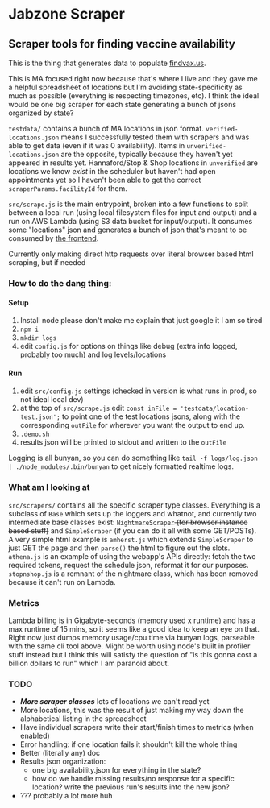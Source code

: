 # Jabzone Scraper

## Scraper tools for finding vaccine availability

This is the thing that generates data to populate [findvax.us](https://findvax.us).

This is MA focused right now because that's where I live and they gave me a helpful spreadsheet of locations but I'm avoiding state-specificity as much as possible (everything is respecting timezones, etc). I think the ideal would be one big scraper for each state generating a bunch of jsons organized by state? 

`testdata/` contains a bunch of MA locations in json format. `verified-locations.json` means I successfully tested them with scrapers and was able to get data (even if it was 0 availability). Items in `unverified-locations.json` are the opposite, typically because they haven't yet appeared in results yet. Hannaford/Stop & Shop locations in `unverified` are locations we know *exist* in the scheduler but haven't had open appointments yet so I haven't been able to get the correct `scraperParams.facilityId` for them.

`src/scrape.js` is the main entrypoint, broken into a few functions to split between a local run (using local filesystem files for input and output) and a run on AWS Lambda (using S3 data bucket for input/output). It consumes some "locations" json and generates a bunch of json that's meant to be consumed by [the frontend](https://github.com/pettazz/findvax-site).

Currently only making direct http requests over literal browser based html scraping, but if needed 

### How to do the dang thing:

#### Setup

1. Install node please don't make me explain that just google it I am so tired
2. `npm i` 
3. `mkdir logs`
4. edit `config.js` for options on things like debug (extra info logged, probably too much) and log levels/locations

#### Run

1. edit `src/config.js` settings (checked in version is what runs in prod, so not ideal local dev)
2. at the top of `src/scrape.js` edit `const inFile = 'testdata/location-test.json';` to point one of the test locations jsons, along with the corresponding `outFile` for wherever you want the output to end up.
3. `.demo.sh`
4. results json will be printed to stdout and written to the `outFile`

Logging is all bunyan, so you can do something like `tail -f logs/log.json | ./node_modules/.bin/bunyan` to get nicely formatted realtime logs.

### What am I looking at

`src/scrapers/` contains all the specific scraper type classes. Everything is a subclass of `Base` which sets up the loggers and whatnot, and currently two intermediate base classes exist: ~~`NightmareScraper` (for browser instance based stuff)~~ and `SimpleScraper` (if you can do it all with some GET/POSTs). A very simple html example is `amherst.js` which extends `SimpleScraper` to just GET the page and then `parse()` the html to figure out the slots. `athena.js` is an example of using the webapp's APIs directly: fetch the two required tokens, request the schedule json, reformat it for our purposes. `stopnshop.js` is a remnant of the nightmare class, which has been removed because it can't run on Lambda. 

### Metrics

Lambda billing is in Gigabyte-seconds (memory used x runtime) and has a max runtime of 15 mins, so it seems like a good idea to keep an eye on that. Right now just dumps memory usage/cpu time via bunyan logs, parseable with the same cli tool above. Might be worth using node's built in profiler stuff instead but I think this will satisfy the question of "is this gonna cost a billion dollars to run" which I am paranoid about.

### TODO

- **_More scraper classes_** lots of locations we can't read yet
- More locations, this was the result of just making my way down the alphabetical listing in the spreadsheet
- Have individual scrapers write their start/finish times to metrics (when enabled) 
- Error handling: if one location fails it shouldn't kill the whole thing
- Better (literally any) doc
- Results json organization: 
  - one big availability.json for everything in the state? 
  - how do we handle missing results/no response for a specific location? write the previous run's results into the new json?
- ??? probably a lot more huh